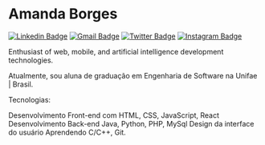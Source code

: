 # Amanda Borges

[![Linkedin Badge](https://img.shields.io/badge/-Amanda%20Borges-00875f?style=flat-square&logo=Linkedin&logoColor=white&link=https://www.linkedin.com/in/amandadecassiaborges/)](https://www.linkedin.com/in/amandadecassiaborges/)
[![Gmail Badge](https://img.shields.io/badge/-amandaborgeses@gmail.com-00875f?style=flat-square&logo=Gmail&logoColor=white&link=mailto:amandaborgeses@gmail.com)](mailto:amandaborgeses@gmail.com)
[![Twitter Badge](https://img.shields.io/badge/-@amandaborgeses-00875f?style=flat-square&labelColor=00875f&logo=twitter&logoColor=white&link=https://twitter.com/amandaborgeses)](https://twitter.com/amandaborgeses) 
[![Instagram Badge](https://img.shields.io/badge/-amandadecassiaborges-00875f?style=flat-square&logo=Instagram&logoColor=white&link=https://www.instagram.com/amandadecassiaborges/)](https://www.Instagram.com/amandadecassiaborges/)

Enthusiast of web, mobile, and artificial intelligence development technologies.

Atualmente, sou aluna de graduação em Engenharia de Software na Unifae | Brasil.

Tecnologias: 

Desenvolvimento Front-end com HTML, CSS, JavaScript, React
Desenvolvimento Back-end Java, Python, PHP, MySql
Design da interface do usuário
Aprendendo C/C++, Git.

